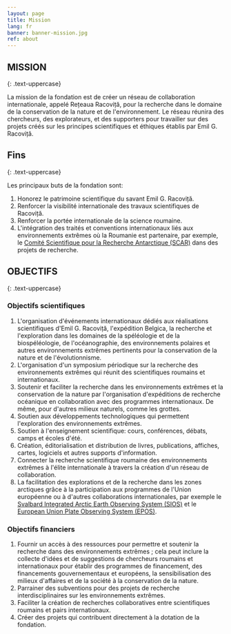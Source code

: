 ```yaml
---
layout: page
title: Mission
lang: fr
banner: banner-mission.jpg
ref: about
---
```


## MISSION
{: .text-uppercase}

La mission de la fondation est de créer un réseau de collaboration internationale, appelé Rețeaua Racoviță, pour la recherche dans le domaine de la conservation de la nature et de l'environnement. Le réseau réunira des chercheurs, des explorateurs, et des supporters pour travailler sur des projets créés sur les principes scientifiques et éthiques établis par Emil G. Racoviță.

## Fins
{: .text-uppercase}

Les principaux buts de la fondation sont:

1. Honorez le patrimoine scientifique du savant Emil G. Racoviță.
1. Renforcer la visibilité internationale des travaux scientifiques de Racoviță.
1. Renforcer la portée internationale de la science roumaine.
1. L'intégration des traités et conventions internationaux liés aux environnements extrêmes où la Roumanie est partenaire, par exemple, le [Comité Scientifique pour la Recherche Antarctique (SCAR)](https://council.science/events/2023-scar-sc-hass/) dans des projets de recherche.

## OBJECTIFS
{: .text-uppercase}

### Objectifs scientifiques

1. L'organisation d'événements internationaux dédiés aux réalisations scientifiques d'Emil G. Racoviță, l'expédition Belgica, la recherche et l'exploration dans les domaines de la spéléologie et de la biospéléologie, de l'océanographie, des environnements polaires et autres environnements extrêmes pertinents pour la conservation de la nature et de l'évolutionnisme.
1. L'organisation d'un symposium périodique sur la recherche des environnements extrêmes qui réunit des scientifiques roumains et internationaux.
1. Soutenir et faciliter la recherche dans les environnements extrêmes et la conservation de la nature par l'organisation d'expéditions de recherche océanique en collaboration avec des programmes internationaux. De même, pour d'autres milieux naturels, comme les grottes.
1. Soutien aux développements technologiques qui permettent l'exploration des environnements extrêmes.
1. Soutien à l'enseignement scientifique: cours, conférences, débats, camps et écoles d'été.
1. Création, éditorialisation et distribution de livres, publications, affiches, cartes, logiciels et autres supports d'information.
1. Connecter la recherche scientifique roumaine des environnements extrêmes à l'élite internationale à travers la création d'un réseau de collaboration.
1. La facilitation des explorations et de la recherche dans les zones arctiques grâce à la participation aux programmes de l'Union européenne ou à d'autres collaborations internationales, par exemple le [Svalbard Integrated Arctic Earth Observing System (SIOS)](https://sios-svalbard.org) et le [European Union Plate Observing System (EPOS)](https://cordis.europa.eu/project/id/262229).

### Objectifs financiers

1. Fournir un accès à des ressources pour permettre et soutenir la recherche dans des environnements extrêmes ; cela peut inclure la collecte d'idées et de suggestions de chercheurs roumains et internationaux pour établir des programmes de financement, des financements gouvernementaux et européens, la sensibilisation des milieux d'affaires et de la société à la conservation de la nature.
1. Parrainer des subventions pour des projets de recherche interdisciplinaires sur les environnements extrêmes.
1. Faciliter la création de recherches collaboratives entre scientifiques roumains et pairs internationaux.
1. Créer des projets qui contribuent directement à la dotation de la fondation.
